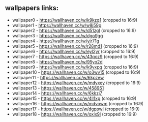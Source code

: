 ## wallpapers links:

* wallpaper0  - https://wallhaven.cc/w/k9kzq1 (cropped to 16:9)
* wallpaper1  - https://wallhaven.cc/w/w8j59p
* wallpaper2  - https://wallhaven.cc/w/d51zgl (cropped to 16:9)
* wallpaper3  - https://wallhaven.cc/w/dgo9gg
* wallpaper4  - https://wallhaven.cc/w/yjr71g
* wallpaper5  - https://wallhaven.cc/w/r28md1 (cropped to 16:9)
* wallpaper6  - https://wallhaven.cc/w/eyl2yr (cropped to 16:9)
* wallpaper7  - https://wallhaven.cc/w/43qoz9 (cropped to 16:9)
* wallpaper8  - https://wallhaven.cc/w/95yo2d
* wallpaper9  - https://wallhaven.cc/w/k9vxpq (cropped to 16:9)
* wallpaper10 - https://wallhaven.cc/w/o3wv15 (cropped to 16:9)
* wallpaper11 - https://wallhaven.cc/w/6kpzew
* wallpaper12 - https://wallhaven.cc/w/mdyxey (cropped to 16:9)
* wallpaper13 - https://wallhaven.cc/w/458951
* wallpaper14 - https://wallhaven.cc/w/6kkzj7
* wallpaper15 - https://wallhaven.cc/w/4ll1xp (cropped to 16:9)
* wallpaper16 - https://wallhaven.cc/w/mdvowm (cropped to 16:9)
* wallpaper17 - https://wallhaven.cc/w/dgppwl (cropped to 16:9)
* wallpaper18 - https://wallhaven.cc/w/oxlx9l (cropped to 16:9)
